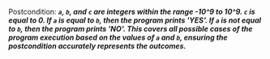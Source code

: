 Postcondition: ***`a`, `b`, and `c` are integers within the range -10^9 to 10^9. `c` is equal to 0. If `a` is equal to `b`, then the program prints 'YES'. If `a` is not equal to `b`, then the program prints 'NO'. This covers all possible cases of the program execution based on the values of `a` and `b`, ensuring the postcondition accurately represents the outcomes.***